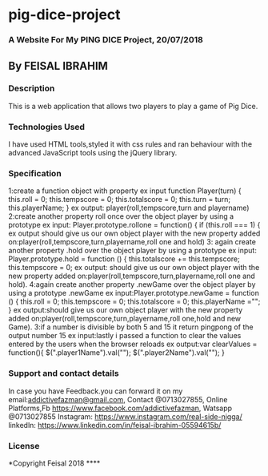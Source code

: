 # pig-dice-project
### A Website For My PING DICE Project, 20/07/2018
## By **FEISAL IBRAHIM**
### Description
This is a web application that allows two players to play a game of Pig Dice.
### Technologies Used
I have used HTML tools,styled it with css rules and ran behaviour with the advanced JavaScript tools using the jQuery library.
### Specification
1:create a function object with property
ex input 
function Player(turn) {
  this.roll = 0;
  this.tempscore = 0;
  this.totalscore = 0;
  this.turn = turn;
  this.playerName;
}
ex output: player(roll,tempscore,turn and playername)
2:create another property roll once over the object player by using a prototype
ex input: Player.prototype.rollone = function() {
  if (this.roll === 1) {
ex output should give us our own object player with the new property added on:player(roll,tempscore,turn,playername,roll one and hold)
3: again create another property .hold over the object player by using a prototype
ex input: Player.prototype.hold = function () {
  this.totalscore += this.tempscore;
  this.tempscore = 0;
ex output: should give us our own object player with the new property added on:player(roll,tempscore,turn,playername,roll one and hold).
4:again create another property .newGame over the object player by using a prototype .newGame
ex input:Player.prototype.newGame = function () {
  this.roll = 0;
  this.tempscore = 0;
  this.totalscore = 0;
  this.playerName ="";
}
ex output:should give us our own object player with the new property added on:player(roll,tempscore,turn,playername,roll one,hold and new Game).
3:if a number is divisible by both 5 and 15 it return pingpong of the output number 15
ex input:lastly i passed a function to clear the values entered by the users when the browser reloads
ex output:var clearValues = function(){
  $(".player1Name").val("");
  $(".player2Name").val("");
}

### Support and contact details
In case you have Feedback.you can forward it on my email:addictivefazman@gmail.com,
Contact @0713027855,
Online Platforms,Fb https://www.facebook.com/addictivefazman,
                Watsapp @0713027855  Instagram: https://www.instagram.com/real-side-nigga/
                linkedln: https://www.linkedin.com/in/feisal-ibrahim-05594615b/


### License
*Copyright Feisal 2018 ****
